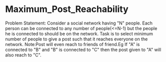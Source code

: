 # Maximum_Post_Reachability

Problem Statement:
Consider a social network having "N" people.
Each person can be connected to any number of people(<=N-1) but the people he is connected to should be on the network.
Task is to select minimum number of people to give a post such that it reaches everyone on the network.
Note:Post will even reach to friends of friend.Eg If "A" is connected to "B" and "B" is connected to "C" then the post given to "A" will also reach to "C".
